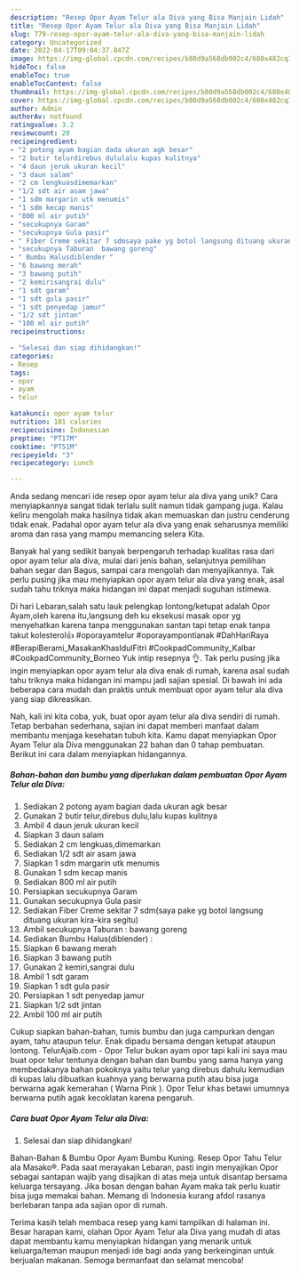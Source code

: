 ```yaml
---
description: "Resep Opor Ayam Telur ala Diva yang Bisa Manjain Lidah"
title: "Resep Opor Ayam Telur ala Diva yang Bisa Manjain Lidah"
slug: 779-resep-opor-ayam-telur-ala-diva-yang-bisa-manjain-lidah
category: Uncategorized
date: 2022-04-17T09:04:37.047Z
image: https://img-global.cpcdn.com/recipes/b80d9a568db002c4/680x482cq70/opor-ayam-telur-ala-diva-foto-resep-utama.jpg
hideToc: false
enableToc: true
enableTocContent: false
thumbnail: https://img-global.cpcdn.com/recipes/b80d9a568db002c4/680x482cq70/opor-ayam-telur-ala-diva-foto-resep-utama.jpg
cover: https://img-global.cpcdn.com/recipes/b80d9a568db002c4/680x482cq70/opor-ayam-telur-ala-diva-foto-resep-utama.jpg
author: Admin
authorAv: notfound
ratingvalue: 3.2
reviewcount: 20
recipeingredient:
- "2 potong ayam bagian dada ukuran agk besar"
- "2 butir telurdirebus dululalu kupas kulitnya"
- "4 daun jeruk ukuran kecil"
- "3 daun salam"
- "2 cm lengkuasdimemarkan"
- "1/2 sdt air asam jawa"
- "1 sdm margarin utk menumis"
- "1 sdm kecap manis"
- "800 ml air putih"
- "secukupnya Garam"
- "secukupnya Gula pasir"
- " Fiber Creme sekitar 7 sdmsaya pake yg botol langsung dituang ukuran kirakira segitu"
- "secukupnya Taburan  bawang goreng"
- " Bumbu Halusdiblender "
- "6 bawang merah"
- "3 bawang putih"
- "2 kemirisangrai dulu"
- "1 sdt garam"
- "1 sdt gula pasir"
- "1 sdt penyedap jamur"
- "1/2 sdt jintan"
- "100 ml air putih"
recipeinstructions:

- "Selesai dan siap dihidangkan!"
categories:
- Resep
tags:
- opor
- ayam
- telur

katakunci: opor ayam telur 
nutrition: 101 calories
recipecuisine: Indonesian
preptime: "PT17M"
cooktime: "PT51M"
recipeyield: "3"
recipecategory: Lunch

---
```





Anda sedang mencari ide resep opor ayam telur ala diva yang unik? Cara menyiapkannya sangat tidak terlalu sulit namun tidak gampang juga. Kalau keliru mengolah maka hasilnya tidak akan memuaskan dan justru cenderung tidak enak. Padahal opor ayam telur ala diva yang enak seharusnya memiliki aroma dan rasa yang mampu memancing selera Kita.





Banyak hal yang sedikit banyak berpengaruh terhadap kualitas rasa dari opor ayam telur ala diva, mulai dari jenis bahan, selanjutnya pemilihan bahan segar dan Bagus, sampai cara mengolah dan menyajikannya. Tak perlu pusing jika mau menyiapkan opor ayam telur ala diva yang enak,      asal sudah tahu triknya maka hidangan ini dapat menjadi suguhan istimewa.














Di hari Lebaran,salah satu lauk pelengkap lontong/ketupat adalah Opor Ayam,oleh karena itu,langsung deh ku eksekusi masak opor yg menyehatkan karena tanpa menggunakan santan tapi tetap enak tanpa takut kolesterol👍 #oporayamtelur #oporayampontianak #DahHariRaya #BerapiBerami_MasakanKhasIdulFitri #CookpadCommunity_Kalbar #CookpadCommunity_Borneo Yuk intip resepnya 👌. Tak perlu pusing jika ingin menyiapkan opor ayam telur ala diva enak di rumah, karena asal sudah tahu triknya maka hidangan ini mampu jadi sajian spesial. Di bawah ini ada beberapa cara mudah dan praktis untuk membuat opor ayam telur ala diva yang siap dikreasikan.






Nah, kali ini kita coba, yuk, buat opor ayam telur ala diva sendiri di rumah. Tetap berbahan sederhana, sajian ini dapat memberi manfaat dalam membantu menjaga kesehatan tubuh kita. Kamu dapat menyiapkan Opor Ayam Telur ala Diva menggunakan 22 bahan dan 0 tahap pembuatan. Berikut ini cara dalam menyiapkan hidangannya.

<!--inarticleads1-->

##### Bahan-bahan dan bumbu yang diperlukan dalam pembuatan Opor Ayam Telur ala Diva:

1. Sediakan 2 potong ayam bagian dada ukuran agk besar
1. Gunakan 2 butir telur,direbus dulu,lalu kupas kulitnya
1. Ambil 4 daun jeruk ukuran kecil
1. Siapkan 3 daun salam
1. Sediakan 2 cm lengkuas,dimemarkan
1. Sediakan 1/2 sdt air asam jawa
1. Siapkan 1 sdm margarin utk menumis
1. Gunakan 1 sdm kecap manis
1. Sediakan 800 ml air putih
1. Persiapkan secukupnya Garam
1. Gunakan secukupnya Gula pasir
1. Sediakan  Fiber Creme sekitar 7 sdm(saya pake yg botol langsung dituang ukuran kira-kira segitu)
1. Ambil secukupnya Taburan : bawang goreng
1. Sediakan  Bumbu Halus(diblender) :
1. Siapkan 6 bawang merah
1. Siapkan 3 bawang putih
1. Gunakan 2 kemiri,sangrai dulu
1. Ambil 1 sdt garam
1. Siapkan 1 sdt gula pasir
1. Persiapkan 1 sdt penyedap jamur
1. Siapkan 1/2 sdt jintan
1. Ambil 100 ml air putih


Cukup siapkan bahan-bahan, tumis bumbu dan juga campurkan dengan ayam, tahu ataupun telur. Enak dipadu bersama dengan ketupat ataupun lontong. TelurAjaib.com - Opor Telur bukan ayam opor tapi kali ini saya mau buat opor telur tentunya dengan bahan dan bumbu yang sama hanya yang membedakanya bahan pokoknya yaitu telur yang direbus dahulu kemudian di kupas lalu dibuatkan kuahnya yang berwarna putih atau bisa juga berwarna agak kemerahan ( Warna Pink ). Opor Telur khas betawi umumnya berwarna putih agak kecoklatan karena pengaruh. 

<!--inarticleads2-->

##### Cara buat Opor Ayam Telur ala Diva:


1. Selesai dan siap dihidangkan!

Bahan-Bahan &amp; Bumbu Opor Ayam Bumbu Kuning. Resep Opor Tahu Telur ala Masako®. Pada saat merayakan Lebaran, pasti ingin menyajikan Opor sebagai santapan wajib yang disajikan di atas meja untuk disantap bersama keluarga tersayang. Jika bosan dengan bahan Ayam maka tak perlu kuatir bisa juga memakai bahan. Memang di Indonesia kurang afdol rasanya berlebaran tanpa ada sajian opor di rumah. 

Terima kasih telah membaca resep yang kami tampilkan di halaman ini. Besar harapan kami, olahan Opor Ayam Telur ala Diva yang mudah di atas dapat membantu kamu menyiapkan hidangan yang menarik untuk keluarga/teman maupun menjadi ide bagi anda yang berkeinginan untuk berjualan makanan. Semoga bermanfaat dan selamat mencoba!
